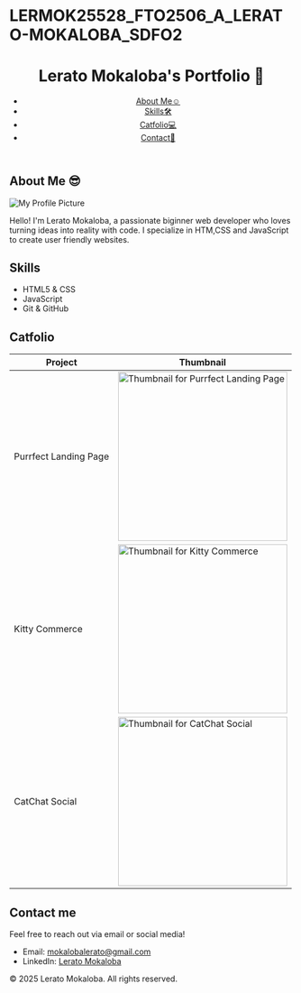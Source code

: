 # LERMOK25528_FTO2506_A_LERATO-MOKALOBA_SDFO2
<!DOCTYPE html>
<html lang="en">
<head>
  <meta charset="UTF-8">
  <meta name="viewport" content="width=device-width, initial-scale=1.0">
  <link rel="stylesheet" href="style.css">
</head>
</html>
<!-- Header and Navigation -->
<header>
  <h1>Lerato Mokaloba's Portfolio 👸</h1>
  <nav>
    <!-- Navigation Menu -->
     <na> <ul>
      <li><a href="#about">About Me☺</a></li>
      <li><a href="#skills">Skills🛠</a></li>
      <li><a href="#portfolio">Catfolio💻</a></li>
      <li><a href="#contact">Contact📧</a></li>
    </ul></na>
  </nav>
</header>

<!-- About Me Section -->
<section id="about-me">
    <h2>About Me 😎</h2>
  <img src="https://github.com/CodeSpace-Academy/SDF02-2025/blob/main/images/cat-codespace.png?raw=true" alt="My Profile Picture">
  <p>Hello! I'm Lerato Mokaloba, a passionate biginner web developer who loves turning ideas into reality with code.
    I specialize in HTM,CSS and JavaScript to create user friendly websites.
  </p>
</section>

<!-- Skills Section -->
<section id="skills">
    <h2>Skills</h2>
    <ul>
    <li>HTML5 & CSS</li>
    <li>JavaScript</li>
    <li>Git & GitHub</li>
    
  </ul>
</section>

<!-- Portfolio Section -->
<section id="Portfolio">
  <h2>Catfolio</h2>
  <table>
     <thead>
      <tr>
        <th>Project</th>
        <th>Thumbnail</th>
      </tr>
    </thead>
    <tbody>
      <tr>
        <td>Purrfect Landing Page</td>
        <td><img src="https://github.com/CodeSpace-Academy/SDF02-2025/blob/main/images/1.png?raw=true" alt="Thumbnail for Purrfect Landing Page" style="width:300px;"></td
        border: 3px dotted black;>
      </tr>
      <tr>
        <td>Kitty Commerce</td>
        <td><img src="https://github.com/CodeSpace-Academy/SDF02-2025/blob/main/images/2.png?raw=true" alt="Thumbnail for Kitty Commerce" style="width:300px;"></td
        border: 3px dotted black;>
      </tr>
      <tr>
        <td>CatChat Social</td>
        <td><img src="https://github.com/CodeSpace-Academy/SDF02-2025/blob/main/images/3.png?raw=true" alt="Thumbnail for CatChat Social" style="width:300px;"></td
        border: 3px dotted black;>
      </tr>
    </tbody>
  </table>
</section>

<!-- Contact Section -->
<section id="Contact📧">
    <h2>Contact me</h2>  
    <p>Feel free to reach out via email or social media!</p>
    <ul>
    <li>Email: <a href="mailto:mokalobalerato@gmail.com">mokalobalerato@gmail.com</a></li>
    <li>LinkedIn: <a href="https://www.linkedin.com/in/lerato-mokaloba-79186520b" target="_blank">Lerato Mokaloba</a></li>
  </ul>
    
  </ul>
</section>

<!-- Footer -->
<footer>
    <p>© 2025 Lerato Mokaloba. All rights reserved.</p>
</footer>
